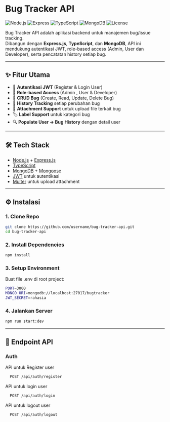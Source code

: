 # Bug Tracker API

![Node.js](https://img.shields.io/badge/Node.js-18.x-green?logo=node.js)
![Express](https://img.shields.io/badge/Express.js-4.x-blue?logo=express)
![TypeScript](https://img.shields.io/badge/TypeScript-5.x-blue?logo=typescript)
![MongoDB](https://img.shields.io/badge/MongoDB-6.x-brightgreen?logo=mongodb)
![License](https://img.shields.io/badge/License-MIT-yellow)

Bug Tracker API adalah aplikasi backend untuk manajemen bug/issue tracking.  
Dibangun dengan **Express.js**, **TypeScript**, dan **MongoDB**, API ini mendukung autentikasi JWT, role-based access (Admin, User dan Developer), serta pencatatan history setiap bug.

---

## ✨ Fitur Utama
- 🔐 **Autentikasi JWT** (Register & Login User)
- 👤 **Role-based Access** (Admin , User & Developer)
- 🐛 **CRUD Bug** (Create, Read, Update, Delete Bug)
- 📝 **History Tracking** setiap perubahan bug
- 📎 **Attachment Support** untuk upload file terkait bug
- 🏷️ **Label Support** untuk kategori bug
- 🔍 **Populate User → Bug History** dengan detail user

---

## 🛠 Tech Stack
- [Node.js](https://nodejs.org/) + [Express.js](https://expressjs.com/)  
- [TypeScript](https://www.typescriptlang.org/)  
- [MongoDB](https://www.mongodb.com/) + [Mongoose](https://mongoosejs.com/)  
- [JWT](https://jwt.io/) untuk autentikasi  
- [Multer](https://github.com/expressjs/multer) untuk upload attachment  


---

## ⚙️ Instalasi

### 1. Clone Repo
```bash
git clone https://github.com/username/bug-tracker-api.git
cd bug-tracker-api
```

### 2. Install Dependencies
```bash
npm install 
```

### 3. Setup Environment
Buat file .env di root project:
```bash
PORT=3000
MONGO_URI=mongodb://localhost:27017/bugtracker
JWT_SECRET=rahasia
```

### 4. Jalankan Server
```bash
npm run start:dev
```

---
## 📌 Endpoint API

### Auth
API untuk Register user
```bash 
  POST /api/auth/register
```
API untuk login user
```bash 
  POST /api/auth/login
```
API untuk logout user
```bash 
  POST /api/auth/logout
```

